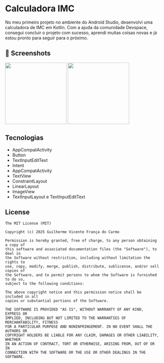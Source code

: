 # Calculadora IMC
No meu primeiro projeto no ambiente do Android Studio, desenvolvi uma calculadora de IMC em Kotlin. Com a ajuda da comunidade Devspace, consegui concluir o projeto com sucesso, aprendi muitas coisas novas e já estou pronto para seguir para o próximo.

## :camera_flash: Screenshots
<!-- You can add more screenshots here if you like -->
<img src="https://github.com/user-attachments/assets/3d1b49ec-8fc3-4b4f-a51c-8b3d8f45a92a" width="200">
<img src="https://github.com/user-attachments/assets/b89f6d21-4880-416c-a698-49396b34a926" width="200">

## Tecnologias

- AppCompatActivity
- Button
- TextInputEditText
- Intent
- AppCompatActivity
- TextView
- ConstraintLayout
- LinearLayout
- ImageView
- TextInputLayout e TextInputEditText


## License
```
The MIT License (MIT)

Copyright (c) 2025 Guilherme Vicente França do Carmo

Permission is hereby granted, free of charge, to any person obtaining a copy of
this software and associated documentation files (the "Software"), to deal in
the Software without restriction, including without limitation the rights to
use, copy, modify, merge, publish, distribute, sublicense, and/or sell copies of
the Software, and to permit persons to whom the Software is furnished to do so,
subject to the following conditions:

The above copyright notice and this permission notice shall be included in all
copies or substantial portions of the Software.

THE SOFTWARE IS PROVIDED "AS IS", WITHOUT WARRANTY OF ANY KIND, EXPRESS OR
IMPLIED, INCLUDING BUT NOT LIMITED TO THE WARRANTIES OF MERCHANTABILITY, FITNESS
FOR A PARTICULAR PURPOSE AND NONINFRINGEMENT. IN NO EVENT SHALL THE AUTHORS OR
COPYRIGHT HOLDERS BE LIABLE FOR ANY CLAIM, DAMAGES OR OTHER LIABILITY, WHETHER
IN AN ACTION OF CONTRACT, TORT OR OTHERWISE, ARISING FROM, OUT OF OR IN
CONNECTION WITH THE SOFTWARE OR THE USE OR OTHER DEALINGS IN THE SOFTWARE.
```
